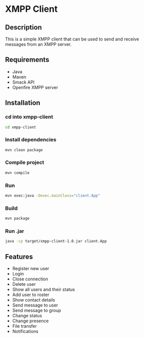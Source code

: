 <!-- Write a readme for this project -->

# XMPP Client

## Description
This is a simple XMPP client that can be used to send and receive messages from an XMPP server.

## Requirements
* Java
* Maven
* Smack API
* Openfire XMPP server

## Installation

###  cd into xmpp-client
```bash
cd xmpp-client
```

### Install dependencies
```bash
mvn clean package
```

### Compile project
```bash
mvn compile
```

### Run
```bash
mvn exec:java -Dexec.mainClass="client.App"
```

### Build
```bash
mvn package
```

### Run .jar 
```bash
java -cp target/xmpp-client-1.0.jar client.App
```

## Features
* Register new user
* Login
* Close connection
* Delete user
* Show all users and their status
* Add user to roster
* Show contact details
* Send message to user
* Send message to group
* Change status
* Change presence
* File transfer
* Notifications
